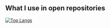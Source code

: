 ## What I use in open repositories
[![Top Langs](https://github-readme-stats.vercel.app/api/top-langs/?username=lunarkbot&theme=dracula&layout=compact)](https://lunarkbot.net)

<!--
**lunarkbot/lunarkbot** is a ✨ _special_ ✨ repository because its `README.md` (this file) appears on your GitHub profile.

Here are some ideas to get you started:

- 🔭 I’m currently working on ...
- 🌱 I’m currently learning ...
- 👯 I’m looking to collaborate on ...
- 🤔 I’m looking for help with ...
- 💬 Ask me about ...
- 📫 How to reach me: ...
- 😄 Pronouns: ...
- ⚡ Fun fact: ...
-->

